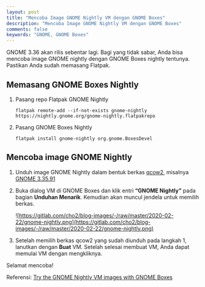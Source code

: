 ```yaml
---
layout: post
title: "Mencoba Image GNOME Nightly VM dengan GNOME Boxes"
description: "Mencoba Image GNOME Nightly VM dengan GNOME Boxes"
comments: false
keywords: "GNOME, GNOME Boxes"
---
```


GNOME 3.36 akan rilis sebentar lagi. Bagi yang tidak sabar, Anda bisa mencoba image GNOME nightly dengan GNOME Boxes nightly tentunya. Pastikan Anda sudah memasang Flatpak.

## Memasang GNOME Boxes Nightly

1. Pasang repo Flatpak GNOME Nightly
   ```
   flatpak remote-add --if-not-exists gnome-nightly https://nightly.gnome.org/gnome-nightly.flatpakrepo
   ```

2. Pasang GNOME Boxes Nightly
   ```
   flatpak install gnome-nightly org.gnome.BoxesDevel
   ```


## Mencoba image GNOME Nightly

1. Unduh image GNOME Nightly dalam bentuk berkas [qcow2](https://gitlab.gnome.org/GNOME/gnome-build-meta/-/jobs/598561/artifacts/file/image/disk.qcow2), misalnya [GNOME 3.35.91](https://mail.gnome.org/archives/desktop-devel-list/2020-February/msg00054.html)

2. Buka dialog VM di GNOME Boxes dan klik entri **“GNOME Nightly”** pada bagian **Unduhan Menarik**. Kemudian akan muncul jendela untuk memilih berkas.

   ![https://gitlab.com/cho2/blog-images/-/raw/master/2020-02-22/gnome-nightly.png](https://gitlab.com/cho2/blog-images/-/raw/master/2020-02-22/gnome-nightly.png)

3. Setelah memilih berkas qcow2 yang sudah diunduh pada langkah 1, lanutkan dengan **Buat** VM. Setelah selesai membuat VM, Anda dapat memulai VM dengan mengkliknya.

Selamat mencoba!

Referensi: [Try the GNOME Nightly VM images with GNOME Boxes](https://feborg.es/gnome-nightly-vm-images-with-gnome-boxes/)
